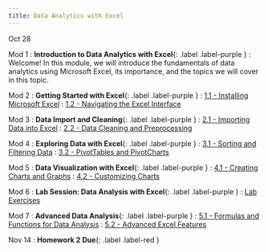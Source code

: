 ```yaml
---
title: Data Analytics with Excel
---
```


Oct 28

Mod 1
: **Introduction to Data Analytics with Excel**{: .label .label-purple }
  : Welcome! In this module, we will introduce the fundamentals of data analytics using Microsoft Excel, its importance, and the topics we will cover in this topic.

Mod 2
: **Getting Started with Excel**{: .label .label-purple }
  : [1.1 - Installing Microsoft Excel](#)
  : [1.2 - Navigating the Excel Interface](#)

Mod 3
: **Data Import and Cleaning**{: .label .label-purple }
  : [2.1 - Importing Data into Excel](#)
  : [2.2 - Data Cleaning and Preprocessing](#)

Mod 4
: **Exploring Data with Excel**{: .label .label-purple }
  : [3.1 - Sorting and Filtering Data](#)
  : [3.2 - PivotTables and PivotCharts](#)

Mod 5
: **Data Visualization with Excel**{: .label .label-purple }
  : [4.1 - Creating Charts and Graphs](#)
  : [4.2 - Customizing Charts](#)

Mod 6
: **Lab Session: Data Analysis with Excel**{: .label .label-purple }
  : [Lab Exercises](#)

Mod 7
: **Advanced Data Analysis**{: .label .label-purple }
  : [5.1 - Formulas and Functions for Data Analysis](#)
  : [5.2 - Advanced Excel Features](#)

Nov 14
: **Homework 2 Due**{: .label .label-red }
